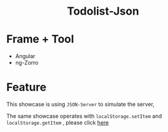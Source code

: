 <h1 align="center"> Todolist-Json</center>

# Frame + Tool

- Angular
- ng-Zorro


# Feature

This showcase is using `JSON-Server` to simulate the server,

The same showcase operates with `localStorage.setItem` and `localStorage.getItem` , please click [here](https://github.com/puddlejumper26/todolist/blob/master/README.md#-todolist)

